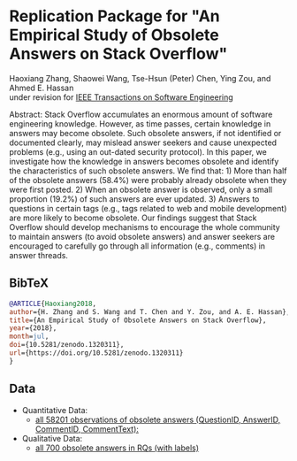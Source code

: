 # Replication Package for "An Empirical Study of Obsolete Answers on Stack Overflow"

Haoxiang Zhang, Shaowei Wang, Tse-Hsun (Peter) Chen, Ying Zou, and Ahmed E. Hassan<br>
under revision for [IEEE Transactions on Software Engineering](https://doi.org/10.5281/zenodo.1320311)

Abstract: Stack Overflow accumulates an enormous amount of software engineering knowledge. However, as time passes, certain knowledge in answers may become obsolete. Such obsolete answers, if not identified or documented clearly, may mislead answer seekers and cause unexpected problems (e.g., using an out-dated security protocol). In this paper, we investigate how the knowledge in answers becomes obsolete and identify the characteristics of such obsolete answers. We find that: 1) More than half of the obsolete answers (58.4%) were probably already obsolete when they were first posted. 2) When an obsolete answer is observed, only a small proportion (19.2%) of such answers are ever updated. 3) Answers to questions in certain tags (e.g., tags related to web and mobile development) are more likely to become obsolete. Our findings suggest that Stack Overflow should develop mechanisms to encourage the whole community to maintain answers (to avoid obsolete answers) and answer seekers are encouraged to carefully go through all information (e.g., comments) in answer threads.

## BibTeX

```bibtex
@ARTICLE{Haoxiang2018,
author={H. Zhang and S. Wang and T. Chen and Y. Zou, and A. E. Hassan},
title={An Empirical Study of Obsolete Answers on Stack Overflow},
year={2018},
month=jul,
doi={10.5281/zenodo.1320311},
url={https://doi.org/10.5281/zenodo.1320311}
}
```

## Data

- Quantitative Data:
  - [all 58201 observations of obsolete answers (QuestionID, AnswerID, CommentID, CommentText):](https://github.com/SAILResearch/replication-classifier_conf_config_bugloc/files/1738073/bugs-to-files.zip)
- Qualitative Data:
  - [all 700 obsolete answers in RQs (with labels)](https://github.com/SAILResearch/replication-classifier_conf_config_bugloc/files/1490023/all-classifier-results.zip)
